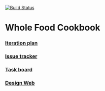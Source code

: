 [![Build Status](https://travis-ci.com/darmonlyone/WholeFoodBook.svg?branch=master)](https://travis-ci.com/darmonlyone/WholeFoodBook)
# Whole Food Cookbook

### [Iteration plan](https://app.asana.com/0/867060982847769/867060982847769)


### [Issue tracker](https://github.com/darmonlyone/WholeFoodBook)

### [Task board](https://app.asana.com/0/867060982847769/867060982847769)

### [Design Web](https://xd.adobe.com/view/985eba2c-469d-450a-4a08-ef7d1c650c62-ee6f/)
